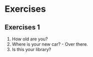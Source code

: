 # Exercises 
## Exercises 1
1. How old are you?
2. Where is your new car? - Over there.
3. Is this your library?

